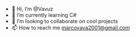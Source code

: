 - 👋 Hi, I’m @Vavuz
- 🌱 I’m currently learning C#
- 💞️ I’m looking to collaborate on cool projects
- 📫 How to reach me <marcovava2001@gmail.com>
